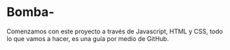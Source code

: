 # Bomba-
Comenzamos con este proyecto a través de Javascript, HTML y CSS, todo lo que vamos a hacer, es una guía por medio de GitHub.
